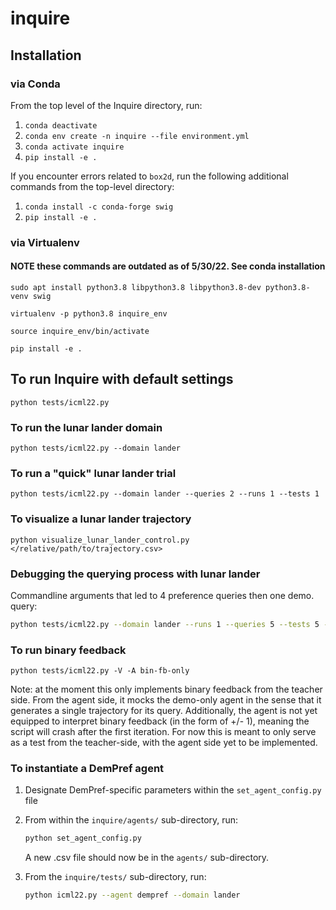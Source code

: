 # inquire

## Installation

### via Conda

From the top level of the Inquire directory, run:

1. ``conda deactivate``
1. ``conda env create -n inquire --file environment.yml``
1. ``conda activate inquire``
1. ``pip install -e .``

If you encounter errors related to ``box2d``, run the following additional commands
from the top-level directory:

1. ``conda install -c conda-forge swig``
1. ``pip install -e .``

### via Virtualenv

#### NOTE these commands are outdated as of 5/30/22. See conda installation

``sudo apt install python3.8 libpython3.8 libpython3.8-dev python3.8-venv swig``

``virtualenv -p python3.8 inquire_env``

``source inquire_env/bin/activate``

``pip install -e .``

## To run Inquire with default settings

``python tests/icml22.py``

### To run the lunar lander domain

``python tests/icml22.py --domain lander``

### To run a "quick" lunar lander trial

``python tests/icml22.py --domain lander --queries 2 --runs 1 --tests 1``

### To visualize a lunar lander trajectory

``python visualize_lunar_lander_control.py </relative/path/to/trajectory.csv>``

### Debugging the querying process with lunar lander

Commandline arguments that led to 4 preference queries then one demo. query:

```bash
python tests/icml22.py --domain lander --runs 1 --queries 5 --tests 5 -M 5 -N 5 -I 50 -V
```

### To run binary feedback

``python tests/icml22.py -V -A bin-fb-only``

Note: at the moment this only implements binary feedback from the teacher side.
From the agent side, it mocks the demo-only agent in the sense that it generates
a single trajectory for its query. Additionally, the agent is not yet equipped to
interpret binary feedback (in the form of +/- 1), meaning the script will crash
after the first iteration. For now this is meant to only serve as a test from the
teacher-side, with the agent side yet to be implemented.

### To instantiate a DemPref agent

1. Designate DemPref-specific parameters within the ``set_agent_config.py`` file
1. From within the ``inquire/agents/`` sub-directory, run:

   ```bash
   python set_agent_config.py
   ```

   A new .csv file should now be in the ``agents/`` sub-directory.
1. From the ``inquire/tests/`` sub-directory, run:

   ```bash
   python icml22.py --agent dempref --domain lander
   ```
